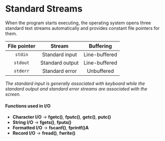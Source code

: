 # Standard Streams

When the program starts executing, the operating system opens three standard text streams automatically and provides constant file pointers for them.


|File pointer|Stream|Buffering|
|:----------:|:----:|:-------:|
|`stdin`|Standard input|Line-buffered|
|`stdout`|Standard output|Line-buffered|
|`stderr`|Standard error|Unbuffered|

_The standard input is generally associated with keyboard while the standard output and standard error streams are associated with the screen._


#### Functions used in I/O

* **Character I/O** $\rightarrow$ **fgetc()**, **fputc()**, **getc()**, **putc()**
* **String I/O** $\rightarrow$ **fgets()**, **fputs()**
* **Formatted I/O** $\rightarrow$ **fscanf()**, **fprintf()A**
* **Record I/O** $\rightarrow$ **fread()**, **fwrite()**
